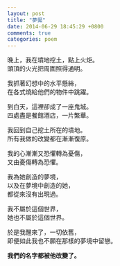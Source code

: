 ```yaml
---
layout: post
title: "夢魘"
date: 2014-06-29 18:45:29 +0800
comments: true
categories: poem
---
```


晚上，我在墳地挖土，點上火炬。   
頭頂的火光把周圍照得通明。   

我抓著幻想中的水平懸絲，    
在各式燒給他們的物件中跳躍。   

到白天，這裡卻成了一座鬼城。     
四處盡是餐館酒店，一片繁華。   

<!-- more -->

我回到自己挖土所在的墳地。   
所有我做的改變都在漸漸復原。   

我的心漸漸又恐懼轉為憂傷，    
又由憂傷轉為恐懼。   

我為她創造的夢境，    
以及在夢境中創造的她，    
都從來沒有出現過。   

我不屬於這個世界，    
她也不屬於這個世界。   

於是我醒來了，一切依舊，    
即便如此我也不願在那樣的夢境中留戀。   


**我們的名字都被他改變了。**


